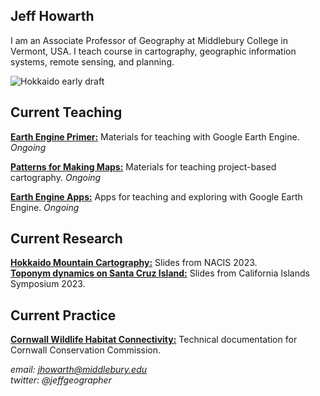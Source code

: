## Jeff Howarth  

I am an Associate Professor of Geography at Middlebury College in Vermont, USA. I teach course in cartography, geographic information systems, remote sensing, and planning.

![Hokkaido early draft](/images/hokkaido_cropped.png)

## Current Teaching  

[**Earth Engine Primer:**](https://jeffhowarth.github.io/eeprimer/) Materials for teaching with Google Earth Engine. *Ongoing*  

[**Patterns for Making Maps:**](https://jeffhowarth.github.io/cartEdu/) Materials for teaching project-based cartography. *Ongoing*

[**Earth Engine Apps:**](https://jhowarth.users.earthengine.app/) Apps for teaching and exploring with Google Earth Engine. *Ongoing* 

## Current Research    

[**Hokkaido Mountain Cartography:**](https://docs.google.com/presentation/d/1FNzZv8uxfSuqtvo-47VTBsPVJsbg0ZBKyq6v_kqCssc/edit?usp=sharing) Slides from NACIS 2023.  
[**Toponym dynamics on Santa Cruz Island:**](https://docs.google.com/presentation/d/1WuR2_Qj9izHtNO_TlYbVOom-esAQnLpvJ1UeFNziG7k/edit?usp=sharing) Slides from California Islands Symposium 2023.    

## Current Practice  

[**Cornwall Wildlife Habitat Connectivity:**](https://vt-cornwall-conservation.github.io/habitat-connectivity/) Technical documentation for Cornwall Conservation Commission. 

*email: jhowarth@middlebury.edu*  
*twitter: @jeffgeographer*
